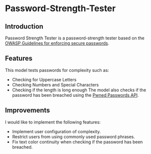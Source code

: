 # Password-Strength-Tester

## Introduction
Password Strength Tester is a password-strength tester based on the [OWASP Guidelines for enforcing secure passwords](https://cheatsheetseries.owasp.org/cheatsheets/Password_Storage_Cheat_Sheet.html#maximum-password-lengths). 
## Features
This model tests passwords for complexity such as:
* Checking for Uppercase Letters
* Checking Numbers and Special Characters
* Checking if the length is long enough
The model also checks if the password has been breached using the [Pwned Passwords API](https://haveibeenpwned.com/API/v3#PwnedPasswords).
## Improvements
I would like to implement the following features:
* Implement user configuration of complexity.
* Restrict users from using commonly used password phrases.
* Fix text color continuity when checking if the password has been breached.
